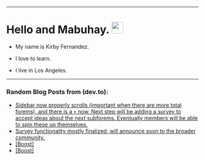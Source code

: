 
<img src="https://komarev.com/ghpvc/?username=kirbygit&style=flat-square&color=blue" alt=""/>

---
<h1>
  Hello and Mabuhay.
  <img src="https://media.giphy.com/media/hvRJCLFzcasrR4ia7z/giphy.gif" width="30px"/>
</h1>

- My name is Kirby Fernandez.

- I love to learn.

- I live in Los Angeles.

---

### Random Blog Posts from (dev.to):
<!-- BLOG-POST-LIST:START -->
- [Sidebar now properly scrolls &lpar;important when there are more total forems&rpar;, and there is a `+` now. Next step will be adding a survey to accept ideas about the next subforems. Eventually members will be able to spin these up themselves.](https://dev.to/ben/sidebar-now-properly-scrolls-important-when-there-are-more-total-forems-and-there-is-a--4ien)
- [Survey functionality mostly finalized, will announce soon to the broader community.](https://dev.to/ben/survey-functionality-mostly-finalized-will-announce-soon-to-the-broader-community-3kd7)
- [[Boost]](https://dev.to/ben/-2ob7)
- [[Boost]](https://dev.to/ben/-3d2p)
<!-- BLOG-POST-LIST:END -->
